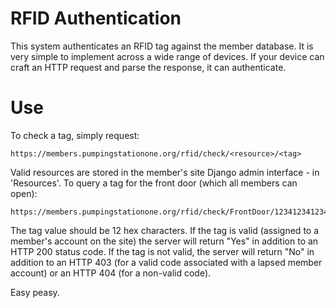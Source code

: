 # RFID Authentication

This system authenticates an RFID tag against the member database.  It is very simple to implement across a wide range of devices. If your device can craft an HTTP request and parse the response, it can authenticate.

# Use

To check a tag, simply request:

    https://members.pumpingstationone.org/rfid/check/<resource>/<tag>

Valid resources are stored in the member's site Django admin interface - in 'Resources'.  To query a tag for the front door (which all members can open):

    https://members.pumpingstationone.org/rfid/check/FrontDoor/123412341234

The tag value should be 12 hex characters. If the tag is valid (assigned to a member's account on the site) the server will return "Yes" in addition to an HTTP 200 status code.  If the tag is not valid, the server will return "No" in addition to an HTTP 403 (for a valid code associated with a lapsed member account) or an HTTP 404 (for a non-valid code).

Easy peasy.
